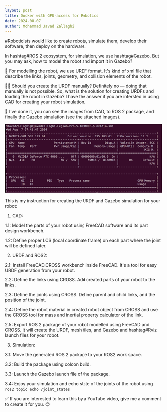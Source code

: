 ```yaml
---
layout: post
title: Docker with GPU-access for Robotics
date: 2024-08-07
author: Mohammad Javad Zallaghi
---
```


#Roboticists would like to create robots, simulate them, develop their software, then deploy on the hardware.

In hashtag#ROS 2 ecosystem, for simulation, we use hashtag#Gazebo. But you may ask, how to model the robot and import it in Gazebo?

🐢 For modelling the robot, we use URDF format. It's kind of xml file that describe the links, joints, geometry, and collision elements of the robot. 

🤷‍♂️ Should you create the URDF manually? Definitely no — doing that manually is not possible. So, what is the solution for creating URDFs and loading the robot in Gazebo? I have the answer if you are intersted in using CAD for creating your robot simulation.

🌱 I've done it, you can see the images from CAD, to ROS 2 package, and finally the Gazebo simulation (see the attached images). 

![Access to the GPU inside the docker container](/assets/images/gpu_inside_docker.png)

This is my instruction for creating the URDF and Gazebo simulation for your robot:

1. CAD:

 1.1: Model the parts of your robot using FreeCAD software and its part design workbench.

 1.2: Define proper LCS (local coordinate frame) on each part where the joint will be defined later.

2. URDF and ROS2:

 2.1: Install FreeCAD.CROSS workbench inside FreeCAD. It's a tool for easy URDF generation from your robot.

 2.2: Define the links using CROSS. Add created parts of your robot to the links.

 2.3: Define the joints using CROSS. Define parent and child links, and the position of the joint.

 2.4: Define the robot material in created robot object from CROSS and use the CROSS tool for mass and inertial property calculator of the link.

 2.5: Export ROS 2 package of your robot modelled using FreeCAD and CROSS. It will create the URDF, mesh files, and Gazebo and hashtag#Rviz launch files for your robot.

3. Simulation:

3.1: Move the generated ROS 2 package to your ROS2 work space.

3.2: Build the package using colcon build.

3.3: Launch the Gazebo launch file of the package.

3.4: Enjoy your simulation and echo state of the joints of the robot using ```ros2 topic echo /joint_states```

✅ If you are interested to learn this by a YouTube video, give me a comment to create it for you. 😊